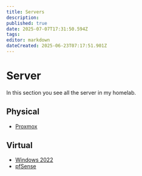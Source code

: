 ```yaml
---
title: Servers
description: 
published: true
date: 2025-07-07T17:31:50.594Z
tags: 
editor: markdown
dateCreated: 2025-06-23T07:17:51.901Z
---
```


# Server
In this section you see all the server in my homelab.


## Physical
- [Proxmox](/home_lab/servers/proxmox)

## Virtual
- [Windows 2022](/home_lab/servers/windows2022)
- [pfSense](/home_lab/servers/pfsense)